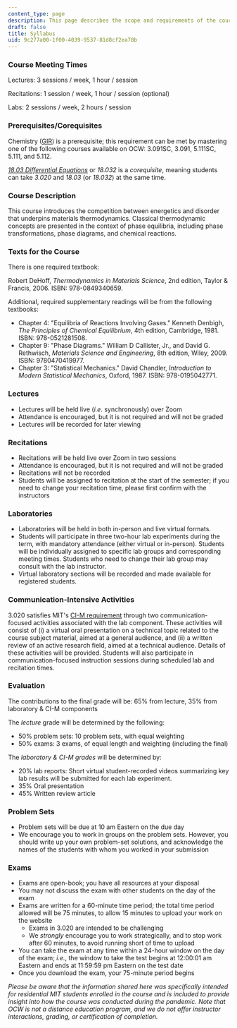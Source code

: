 ```yaml
---
content_type: page
description: This page describes the scope and requirements of the course.
draft: false
title: Syllabus
uid: 9c277a00-1f00-4039-9537-81d8cf2ea78b
---
```

### Course Meeting Times

Lectures: 3 sessions / week, 1 hour / session

Recitations: 1 session / week, 1 hour / session (optional)

Labs: 2 sessions / week, 2 hours / session

### Prerequisites/Corequisites

Chemistry ([GIR](https://registrar.mit.edu/registration-academics/academic-requirements/general-institute-requirements)) is a prerequisite; this requirement can be met by mastering one of the following courses available on OCW: 3.091SC, 3.091, 5.111SC, 5.111, and 5.112.

[*18.03 Differential Equations*](https://ocw.mit.edu/search/?q=18.03) or *18.032* is a *corequisite*, meaning students can take *3.020* and *18.03* (or *18.032*) at the same time. 

### Course Description

This course introduces the competition between energetics and disorder that underpins materials thermodynamics. Classical thermodynamic concepts are presented in the context of phase equilibria, including phase transformations, phase diagrams, and chemical reactions.

### Texts for the Course

There is one required textbook:

Robert DeHoff, *Thermodynamics in Materials Science*, 2nd edition, Taylor & Francis, 2006. ISBN: 978-0849340659.

Additional, required supplementary readings will be from the following textbooks:

- Chapter 4: "Equilibria of Reactions Involving Gases." Kenneth Denbigh, *The Principles of Chemical Equilibrium*, 4th edition, Cambridge, 1981. ISBN: 978-0521281508.
- Chapter 9: "Phase Diagrams." William D Callister, Jr., and David G. Rethwisch, *Materials Science and Engineering*, 8th edition, Wiley, 2009. ISBN: 9780470419977.
- Chapter 3: "Statistical Mechanics." David Chandler, *Introduction to Modern Statistical Mechanics*, Oxford, 1987. ISBN: 978-0195042771.

### Lectures

- Lectures will be held live (*i.e*. synchronously) over Zoom
- Attendance is encouraged, but it is not required and will not be graded
- Lectures will be recorded for later viewing

### Recitations

- Recitations will be held live over Zoom in two sessions
- Attendance is encouraged, but it is not required and will not be graded
- Recitations will not be recorded
- Students will be assigned to recitation at the start of the semester; if you need to change your recitation time, please first confirm with the instructors

### Laboratories

- Laboratories will be held in both in-person and live virtual formats.
- Students will participate in three two-hour lab experiments during the term, with mandatory attendance (either virtual or in-person). Students will be individually assigned to specific lab groups and corresponding meeting times. Students who need to change their lab group may consult with the lab instructor.
- Virtual laboratory sections will be recorded and made available for registered students.

### Communication-Intensive Activities

3.020 satisfies MIT's [CI-M requirement](https://registrar.mit.edu/registration-academics/academic-requirements/communication-requirement/ci-m-subjects) through two communication-focused activities associated with the lab component. These activities will consist of (i) a virtual oral presentation on a technical topic related to the course subject material, aimed at a general audience, and (ii) a written review of an active research field, aimed at a technical audience. Details of these activities will be provided. Students will also participate in communication-focused instruction sessions during scheduled lab and recitation times.

### Evaluation

The contributions to the final grade will be: 65% from lecture, 35% from laboratory & CI-M components

The *lecture* grade will be determined by the following:

- 50% problem sets: 10 problem sets, with equal weighting
- 50% exams: 3 exams, of equal length and weighting (including the final)

The *laboratory & CI-M grades* will be determined by:

- 20% lab reports: Short virtual student-recorded videos summarizing key lab results will be submitted for each lab experiment.
- 35% Oral presentation
- 45% Written review article

### Problem Sets

- Problem sets will be due at 10 am Eastern on the due day
- We encourage you to work in groups on the problem sets. However, you should write up your own problem-set solutions, and acknowledge the names of the students with whom you worked in your submission

### Exams

- Exams are open-book; you have all resources at your disposal
- You may not discuss the exam with other students on the day of the exam
- Exams are written for a 60-minute time period; the total time period allowed will be 75 minutes, to allow 15 minutes to upload your work on the website
    - Exams in 3.020 are intended to be challenging
    - We *strongly* encourage you to work strategically, and to stop work after 60 minutes, to avoid running short of time to upload
- You can take the exam at any time within a 24-hour window on the day of the exam; *i.e.*, the window to take the test begins at 12:00:01 am Eastern and ends at 11:59:59 pm Eastern on the test date
- Once you download the exam, your 75-minute period begins

*Please be aware that the information shared here was specifically intended for residential MIT students enrolled in the course and is included to provide insight into how the course was conducted during the pandemic. Note that OCW is not a distance education program, and we do not offer instructor interactions, grading, or certification of completion.*